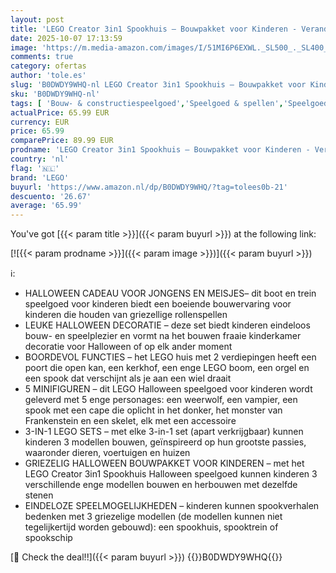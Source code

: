 ```yaml
---
layout: post
title: 'LEGO Creator 3in1 Spookhuis – Bouwpakket voor Kinderen - Verandert in Spookschip of Speelgoed Trein – Halloween Decoratie Incl. 5 Minifiguren – Cadeau voor Jongens en Meisjes vanaf 9 Jaar – 31167'
date: 2025-10-07 17:13:59
image: 'https://m.media-amazon.com/images/I/51MI6P6EXWL._SL500_._SL400_.jpg'
comments: true
category: ofertas
author: 'tole.es'
slug: 'B0DWDY9WHQ-nl LEGO Creator 3in1 Spookhuis – Bouwpakket voor Kinderen -...'
sku: 'B0DWDY9WHQ-nl'
tags: [ 'Bouw- & constructiespeelgoed','Speelgoed & spellen','Speelgoedbouwsets','lego','🇳🇱', ]
actualPrice: 65.99 EUR
currency: EUR
price: 65.99
comparePrice: 89.99 EUR
prodname: 'LEGO Creator 3in1 Spookhuis – Bouwpakket voor Kinderen - Verandert in Spookschip of Speelgoed Trein – Halloween Decoratie Incl. 5 Minifiguren – Cadeau voor Jongens en Meisjes vanaf 9 Jaar – 31167'
country: 'nl'
flag: '🇳🇱'
brand: 'LEGO'
buyurl: 'https://www.amazon.nl/dp/B0DWDY9WHQ/?tag=tolees0b-21'
descuento: '26.67'
average: '65.99'
---
```


You've got [{{< param title >}}]({{< param buyurl >}}) at the following link:

[![{{< param prodname >}}]({{< param image >}})]({{< param buyurl >}})

ℹ️:

- HALLOWEEN CADEAU VOOR JONGENS EN MEISJES– dit boot en trein speelgoed voor kinderen biedt een boeiende bouwervaring voor kinderen die houden van griezellige rollenspellen
- LEUKE HALLOWEEN DECORATIE – deze set biedt kinderen eindeloos bouw- en speelplezier en vormt na het bouwen fraaie kinderkamer decoratie voor Halloween of op elk ander moment
- BOORDEVOL FUNCTIES – het LEGO huis met 2 verdiepingen heeft een poort die open kan, een kerkhof, een enge LEGO boom, een orgel en een spook dat verschijnt als je aan een wiel draait
- 5 MINIFIGUREN – dit LEGO Halloween speelgoed voor kinderen wordt geleverd met 5 enge personages: een weerwolf, een vampier, een spook met een cape die oplicht in het donker, het monster van Frankenstein en een skelet, elk met een accessoire
- 3-IN-1 LEGO SETS – met elke 3-in-1 set (apart verkrijgbaar) kunnen kinderen 3 modellen bouwen, geïnspireerd op hun grootste passies, waaronder dieren, voertuigen en huizen
- GRIEZELIG HALLOWEEN BOUWPAKKET VOOR KINDEREN – met het LEGO Creator 3in1 Spookhuis Halloween speelgoed kunnen kinderen 3 verschillende enge modellen bouwen en herbouwen met dezelfde stenen
- EINDELOZE SPEELMOGELIJKHEDEN – kinderen kunnen spookverhalen bedenken met 3 griezelige modellen (de modellen kunnen niet tegelijkertijd worden gebouwd): een spookhuis, spooktrein of spookschip

[🛒 Check the deal!!]({{< param buyurl >}})
{{<world>}}B0DWDY9WHQ{{</world>}}
